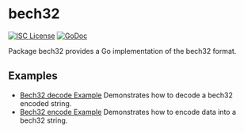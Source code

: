 bech32
==========

[![ISC License](http://img.shields.io/badge/license-ISC-blue.svg)](https://choosealicense.com/licenses/isc/)
[![GoDoc](https://godoc.org/github.com/k1pool/kaspad/util/bech32?status.png)](http://godoc.org/github.com/k1pool/kaspad/util/bech32)

Package bech32 provides a Go implementation of the bech32 format.

## Examples

* [Bech32 decode Example](http://godoc.org/github.com/k1pool/kaspad/util/bech32#example-Bech32Decode)
  Demonstrates how to decode a bech32 encoded string.
* [Bech32 encode Example](http://godoc.org/github.com/k1pool/kaspad/util/bech32#example-BechEncode)
  Demonstrates how to encode data into a bech32 string.

